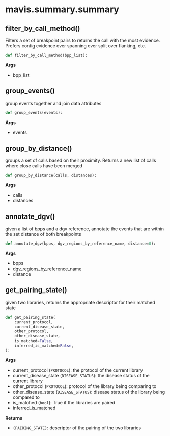 # mavis.summary.summary


## filter\_by\_call\_method()

Filters a set of breakpoint pairs to returns the call with the most evidence.
Prefers contig evidence over spanning over split over flanking, etc.

```python
def filter_by_call_method(bpp_list):
```

**Args**

- bpp_list

## group\_events()

group events together and join data attributes

```python
def group_events(events):
```

**Args**

- events

## group\_by\_distance()

groups a set of calls based on their proximity. Returns a new list of calls where close calls have been merged

```python
def group_by_distance(calls, distances):
```

**Args**

- calls
- distances

## annotate\_dgv()

given a list of bpps and a dgv reference, annotate the events that are within the set distance of both breakpoints

```python
def annotate_dgv(bpps, dgv_regions_by_reference_name, distance=0):
```

**Args**

- bpps
- dgv_regions_by_reference_name
- distance

## get\_pairing\_state()

given two libraries, returns the appropriate descriptor for their matched state

```python
def get_pairing_state(
    current_protocol,
    current_disease_state,
    other_protocol,
    other_disease_state,
    is_matched=False,
    inferred_is_matched=False,
):
```

**Args**

- current_protocol (`PROTOCOL`): the protocol of the current library
- current_disease_state (`DISEASE_STATUS`): the disease status of the current library
- other_protocol (`PROTOCOL`): protocol of the library being comparing to
- other_disease_state (`DISEASE_STATUS`): disease status of the library being compared to
- is_matched (`bool`): True if the libraries are paired
- inferred_is_matched

**Returns**

- `(PAIRING_STATE)`: descriptor of the pairing of the two libraries


